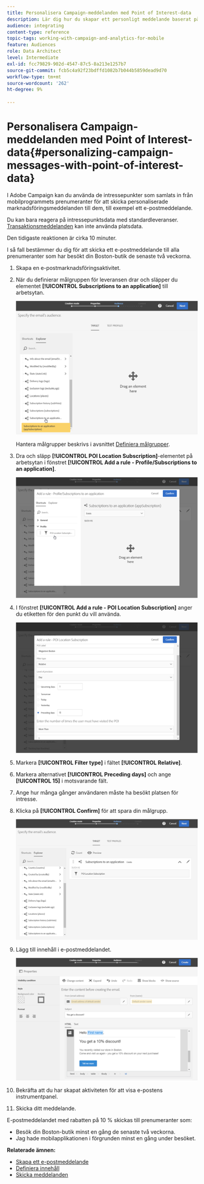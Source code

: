 ```yaml
---
title: Personalisera Campaign-meddelanden med Point of Interest-data
description: Lär dig hur du skapar ett personligt meddelande baserat på var dina prenumeranter befinner sig med integreringen av punktinformation.
audience: integrating
content-type: reference
topic-tags: working-with-campaign-and-analytics-for-mobile
feature: Audiences
role: Data Architect
level: Intermediate
exl-id: fcc79829-902d-4547-87c5-8a213e1257b7
source-git-commit: fcb5c4a92f23bdffd1082b7b044b5859dead9d70
workflow-type: tm+mt
source-wordcount: '262'
ht-degree: 9%

---
```


# Personalisera Campaign-meddelanden med Point of Interest-data{#personalizing-campaign-messages-with-point-of-interest-data}

I Adobe Campaign kan du använda de intressepunkter som samlats in från mobilprogrammets prenumeranter för att skicka personaliserade marknadsföringsmeddelanden till dem, till exempel ett e-postmeddelande.

Du kan bara reagera på intressepunktsdata med standardleveranser. [Transaktionsmeddelanden](../../channels/using/getting-started-with-transactional-msg.md) kan inte använda platsdata.

Den tidigaste reaktionen är cirka 10 minuter.

I så fall bestämmer du dig för att skicka ett e-postmeddelande till alla prenumeranter som har besökt din Boston-butik de senaste två veckorna.

1. Skapa en e-postmarknadsföringsaktivitet.
1. När du definierar målgruppen för leveransen drar och släpper du elementet **[!UICONTROL Subscriptions to an application]** till arbetsytan.

   ![](assets/poi_subscriptions_app.png)

   Hantera målgrupper beskrivs i avsnittet [Definiera målgrupper](../../audiences/using/creating-audiences.md).

1. Dra och släpp **[!UICONTROL POI Location Subscription]**-elementet på arbetsytan i fönstret **[!UICONTROL Add a rule - Profile/Subscriptions to an application]**.

   ![](assets/poi_add_rule_profile_subscription.png)

1. I fönstret **[!UICONTROL Add a rule - POI Location Subscription]** anger du etiketten för den punkt du vill använda.

   ![](assets/poi_location_subscription.png)

1. Markera **[!UICONTROL Filter type]** i fältet **[!UICONTROL Relative]**.
1. Markera alternativet **[!UICONTROL Preceding days]** och ange **[!UICONTROL 15]** i motsvarande fält.
1. Ange hur många gånger användaren måste ha besökt platsen för intresse.
1. Klicka på **[!UICONTROL Confirm]** för att spara din målgrupp.

   ![](assets/poi_subscriptions_app_audience_defined.png)

1. Lägg till innehåll i e-postmeddelandet.

   ![](assets/poi_email_content.png)

1. Bekräfta att du har skapat aktiviteten för att visa e-postens instrumentpanel.
1. Skicka ditt meddelande.

E-postmeddelandet med rabatten på 10 % skickas till prenumeranter som:

* Besök din Boston-butik minst en gång de senaste två veckorna.
* Jag hade mobilapplikationen i förgrunden minst en gång under besöket.

**Relaterade ämnen:**

* [Skapa ett e-postmeddelande](../../channels/using/creating-an-email.md)
* [Definiera innehåll](../../designing/using/personalization.md#example-email-personalization)
* [Skicka meddelanden](../../sending/using/confirming-the-send.md)
